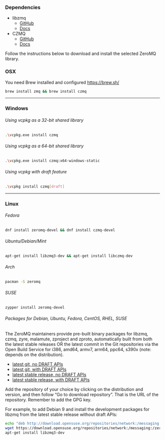 ### Dependencies

- libzmq
    - [GitHub](https://build.opensuse.org/project/show/network:messaging:zeromq:git-stable)
    - [Docs](http://api.zeromq.org/)
- CZMQ
    - [GitHub](https://github.com/zeromq/czmq)
    - [Docs](http://czmq.zeromq.org/)

Follow the instructions below to download and install the selected ZeroMQ library.

### OSX

You need Brew installed and configured https://brew.sh/

```bash
brew install zmq && brew install czmq
```

---

### Windows

###### Using vcpkg as a 32-bit shared library

```bash
.\vcpkg.exe install czmq
```

###### Using vcpkg as a 64-bit shared library

```bash
.\vcpkg.exe install czmq:x64-windows-static
```

###### Using vcpkg with draft feature

```bash
.\vcpkg install czmq[draft]
```

---

### Linux

###### Fedora

```bash
dnf install zeromq-devel && dnf install czmq-devel
```

###### Ubuntu/Debian/Mint

```bash
apt-get install libzmq3-dev && apt-get install libczmq-dev
```

###### Arch

```bash
pacman -S zeromq
```

###### SUSE

```bash
zypper install zeromq-devel
```

###### Packages for Debian, Ubuntu, Fedora, CentOS, RHEL, SUSE

The ZeroMQ maintainers provide pre-built binary packages for libzmq, czmq, zyre, malamute, zproject and zproto,
automatically built from both the latest stable releases OR the latest commit in the Git repositories via the Open Build
Service for i386, amd64, armv7, arm64, ppc64, s390x (note: depends on the distribution).

- [latest git, no DRAFT APIs](https://build.opensuse.org/project/show/network:messaging:zeromq:git-stable)
- [latest git, with DRAFT APIs](https://build.opensuse.org/project/show/network:messaging:zeromq:git-draft)
- [latest stable release, no DRAFT APIs](https://build.opensuse.org/project/show/network:messaging:zeromq:release-stable)
- [latest stable release, with DRAFT APIs](https://build.opensuse.org/project/show/network:messaging:zeromq:release-draft)

Add the repository of your choice by clicking on the distribution and version, and then follow “Go to download
repository”. That is the URL of the repository. Remember to add the GPG key.

For example, to add Debian 9 and install the development packages for libzmq from the latest stable release without
draft APIs:

```bash
echo "deb http://download.opensuse.org/repositories/network:/messaging:/zeromq:/release-stable/Debian_9.0/ ./" >> /etc/apt/sources.list
wget https://download.opensuse.org/repositories/network:/messaging:/zeromq:/release-stable/Debian_9.0/Release.key -O- | sudo apt-key add
apt-get install libzmq3-dev
```